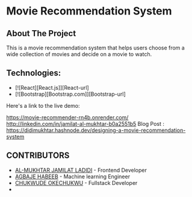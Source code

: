 # Movie Recommendation System

<!-- ABOUT THE PROJECT -->
## About The Project
This is a movie recommendation system that helps users choose from a wide collection of movies and decide on a movie to watch.

## Technologies:
* [![React][React.js]][React-url]
* [![Bootstrap][Bootstrap.com]][Bootstrap-url]


Here's a link to the live demo:

https://movie-recommender-rn4b.onrender.com/
http://linkedin.com/in/jamilat-al-mukhtar-b0a2551b5
Blog Post : https://didimukhtar.hashnode.dev/designing-a-movie-recommendation-system

## CONTRIBUTORS
- [AL-MUKHTAR JAMILAT LADIDI](https://github.com/Didimukhtar) - Frontend Developer
- [AGBAJE HABEEB](https://github.com/Hab-eeb) - Machine learning Engineer
- [CHUKWUDE OKECHUKWU](https://github.com/OkeyChukwude) - Fullstack Developer
- 
